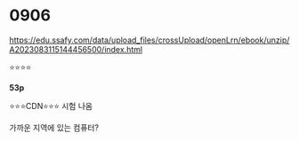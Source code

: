 # 0906

https://edu.ssafy.com/data/upload_files/crossUpload/openLrn/ebook/unzip/A2023083115144456500/index.html



⭐⭐⭐⭐



**53p**

⭐⭐⭐CDN⭐⭐⭐ 시험 나옴

가까운 지역에 있는 컴퓨터?





